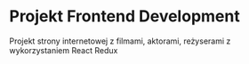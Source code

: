 # Projekt Frontend Development
Projekt strony internetowej z filmami, aktorami, reżyserami z wykorzystaniem React Redux
